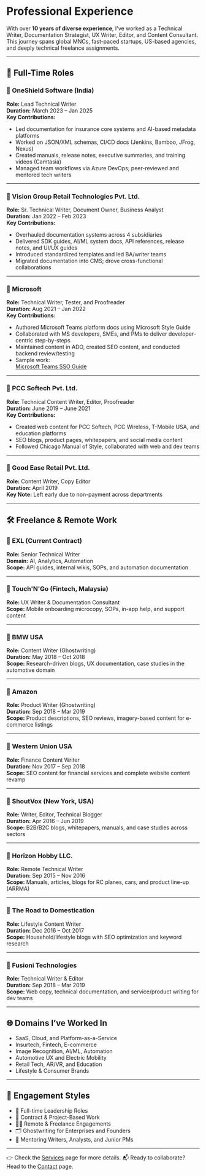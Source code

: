 # Professional Experience

With over **10 years of diverse experience**, I've worked as a Technical Writer, Documentation Strategist, UX Writer, Editor, and Content Consultant. This journey spans global MNCs, fast-paced startups, US-based agencies, and deeply technical freelance assignments.

---

## 🧱 Full-Time Roles

### 🏢 OneShield Software (India)
**Role:** Lead Technical Writer  
**Duration:** March 2023 – Jan 2025  
**Key Contributions:**
- Led documentation for insurance core systems and AI-based metadata platforms
- Worked on JSON/XML schemas, CI/CD docs (Jenkins, Bamboo, JFrog, Nexus)
- Created manuals, release notes, executive summaries, and training videos (Camtasia)
- Managed team workflows via Azure DevOps; peer-reviewed and mentored tech writers

---

### 🏢 Vision Group Retail Technologies Pvt. Ltd.
**Role:** Sr. Technical Writer, Document Owner, Business Analyst  
**Duration:** Jan 2022 – Feb 2023  
**Key Contributions:**
- Overhauled documentation systems across 4 subsidiaries
- Delivered SDK guides, AI/ML system docs, API references, release notes, and UI/UX guides
- Introduced standardized templates and led BA/writer teams
- Migrated documentation into CMS; drove cross-functional collaborations

---

### 🏢  Microsoft
**Role:** Technical Writer, Tester, and Proofreader  
**Duration:** Aug 2021 – Jan 2022  
**Key Contributions:**
- Authored Microsoft Teams platform docs using Microsoft Style Guide
- Collaborated with MS developers, SMEs, and PMs to deliver developer-centric step-by-steps
- Maintained content in ADO, created SEO content, and conducted backend review/testing  
- Sample work:  
  [Microsoft Teams SSO Guide](https://docs.microsoft.com/en-us/microsoftteams/platform/bots/how-to/authentication/auth-aad-sso-bots)

---

### 🏢 PCC Softech Pvt. Ltd.
**Role:** Technical Content Writer, Editor, Proofreader  
**Duration:** June 2019 – June 2021  
**Key Contributions:**
- Created web content for PCC Softech, PCC Wireless, T-Mobile USA, and education platforms
- SEO blogs, product pages, whitepapers, and social media content
- Followed Chicago Manual of Style, collaborated with web and dev teams

---

### 🏢 Good Ease Retail Pvt. Ltd.
**Role:** Content Writer, Copy Editor  
**Duration:** April 2019  
**Key Note:** Left early due to non-payment across departments

---

## 🛠️ Freelance & Remote Work

### 🔹 EXL (Current Contract)
**Role:** Senior Technical Writer  
**Domain:** AI, Analytics, Automation  
**Scope:** API guides, internal wikis, SOPs, and automation documentation

---

### 🔹 Touch'N'Go (Fintech, Malaysia)
**Role:** UX Writer & Documentation Consultant  
**Scope:** Mobile onboarding microcopy, SOPs, in-app help, and support content

---

### 🔹 BMW USA
**Role:** Content Writer (Ghostwriting)  
**Duration:** May 2018 – Oct 2018  
**Scope:** Research-driven blogs, UX documentation, case studies in the automotive domain

---

### 🔹 Amazon
**Role:** Product Writer (Ghostwriting)  
**Duration:** Sep 2018 – Mar 2019  
**Scope:** Product descriptions, SEO reviews, imagery-based content for e-commerce listings

---

### 🔹 Western Union USA
**Role:** Finance Content Writer  
**Duration:** Nov 2017 – Sep 2018  
**Scope:** SEO content for financial services and complete website content revamp

---

### 🔹 ShoutVox (New York, USA)
**Role:** Writer, Editor, Technical Blogger  
**Duration:** Apr 2016 – Jun 2019  
**Scope:** B2B/B2C blogs, whitepapers, manuals, and case studies across sectors

---

### 🔹 Horizon Hobby LLC.
**Role:** Remote Technical Writer  
**Duration:** Sep 2015 – Nov 2016  
**Scope:** Manuals, articles, blogs for RC planes, cars, and product line-up (ARRMA)

---

### 🔹 The Road to Domestication
**Role:** Lifestyle Content Writer  
**Duration:** Dec 2016 – Oct 2017  
**Scope:** Household/lifestyle blogs with SEO optimization and keyword research

---

### 🔹 Fusioni Technologies
**Role:** Technical Writer & Editor  
**Duration:** Sep 2018 – Mar 2019  
**Scope:** Web copy, technical documentation, and service/product writing for dev teams

---

## 🌐 Domains I’ve Worked In

- SaaS, Cloud, and Platform-as-a-Service  
- Insurtech, Fintech, E-commerce  
- Image Recognition, AI/ML, Automation  
- Automotive UX and Electric Mobility  
- Retail Tech, AR/VR, and Education  
- Lifestyle & Consumer Brands

---

## 🤝 Engagement Styles

- 🔧 Full-time Leadership Roles  
- 📄 Contract & Project-Based Work  
- 🧑‍💻 Remote & Freelance Engagements  
- 🗂️ Ghostwriting for Enterprises and Founders  
- 🧠 Mentoring Writers, Analysts, and Junior PMs

---

👉 Check the [Services](services.md) page for more details.
📬 Ready to collaborate? Head to the [Contact](contact.md) page.
